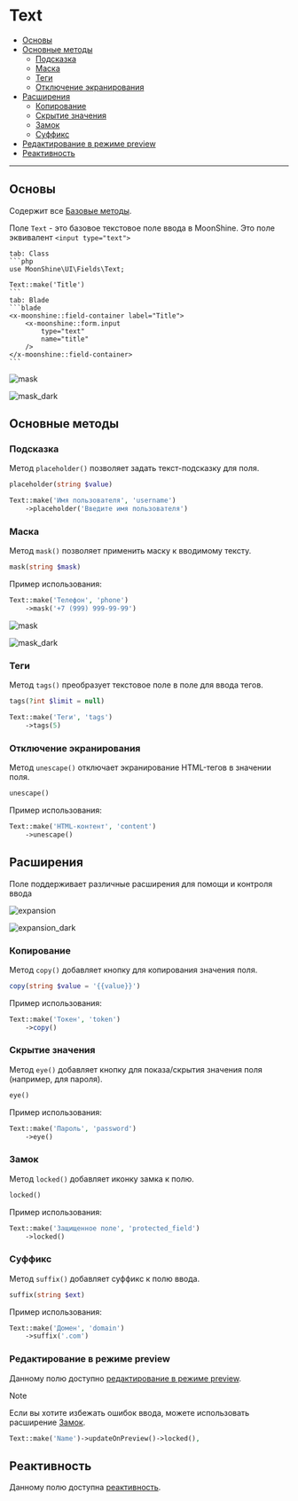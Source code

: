 # Text

- [Основы](#basics)
- [Основные методы](#basic-methods)
  - [Подсказка](#placeholder)
  - [Маска](#mask)
  - [Теги](#tags)
  - [Отключение экранирования](#unescape)
- [Расширения](#extensions)
  - [Копирование](#copy)
  - [Скрытие значения](#eye)
  - [Замок](#locked)
  - [Суффикс](#suffix)
- [Редактирование в режиме preview](#preview-edit)
- [Реактивность](#reactive)

---

<a name="basics"></a>
## Основы

Содержит все [Базовые методы](/docs/{{version}}/fields/basic-methods).

Поле `Text` - это базовое текстовое поле ввода в MoonShine. Это поле эквивалент `<input type="text">`

~~~tabs
tab: Class
```php
use MoonShine\UI\Fields\Text;

Text::make('Title')
```
tab: Blade
```blade
<x-moonshine::field-container label="Title">
    <x-moonshine::form.input
        type="text"
        name="title"
    />
</x-moonshine::field-container>
```
~~~

![mask](https://raw.githubusercontent.com/moonshine-software/doc/3.x/resources/screenshots/mask.png)

![mask_dark](https://raw.githubusercontent.com/moonshine-software/doc/3.x/resources/screenshots/mask_dark.png)

<a name="basic-methods"></a>
## Основные методы

<a name="placeholder"></a>
### Подсказка

Метод `placeholder()` позволяет задать текст-подсказку для поля.

```php
placeholder(string $value)
```

```php
Text::make('Имя пользователя', 'username')
    ->placeholder('Введите имя пользователя')
```

<a name="mask"></a>
### Маска
Метод `mask()` позволяет применить маску к вводимому тексту.

```php
mask(string $mask)
```

Пример использования:

```php
Text::make('Телефон', 'phone')
    ->mask('+7 (999) 999-99-99')
```

![mask](https://raw.githubusercontent.com/moonshine-software/doc/3.x/resources/screenshots/mask.png)

![mask_dark](https://raw.githubusercontent.com/moonshine-software/doc/3.x/resources/screenshots/mask_dark.png)

<a name="tags"></a>
### Теги

Метод `tags()` преобразует текстовое поле в поле для ввода тегов.

```php
tags(?int $limit = null)
```

```php
Text::make('Теги', 'tags')
    ->tags(5)
```

<a name="unescape"></a>
### Отключение экранирования

Метод `unescape()` отключает экранирование HTML-тегов в значении поля.

```php
unescape()
```

Пример использования:

```php
Text::make('HTML-контент', 'content')
    ->unescape()
```

<a name="extensions"></a>
## Расширения

Поле поддерживает различные расширения для помощи и контроля ввода

![expansion](https://raw.githubusercontent.com/moonshine-software/doc/3.x/resources/screenshots/expansion.png)

![expansion_dark](https://raw.githubusercontent.com/moonshine-software/doc/3.x/resources/screenshots/expansion_dark.png)

<a name="copy"></a>
### Копирование

Метод `copy()` добавляет кнопку для копирования значения поля.

```php
copy(string $value = '{{value}}')
```

Пример использования:

```php
Text::make('Токен', 'token')
    ->copy()
```

<a name="eye"></a>
### Скрытие значения

Метод `eye()` добавляет кнопку для показа/скрытия значения поля (например, для пароля).

```php
eye()
```

Пример использования:

```php
Text::make('Пароль', 'password')
    ->eye()
```

<a name="locked"></a>
### Замок

Метод `locked()` добавляет иконку замка к полю.

```php
locked()
```

Пример использования:

```php
Text::make('Защищенное поле', 'protected_field')
    ->locked()
```

### Суффикс

Метод `suffix()` добавляет суффикс к полю ввода.

```php
suffix(string $ext)
```

Пример использования:

```php
Text::make('Домен', 'domain')
    ->suffix('.com')
```

<a name="preview-edit"></a>
### Редактирование в режиме preview

Данному полю доступно [редактирование в режиме preview](/docs/{{version}}/fields/basic-methods#preview-edit).

> [!NOTE]
> Если вы хотите избежать ошибок ввода, можете использовать расширение [Замок](#locked).

```php
Text::make('Name')->updateOnPreview()->locked(),
```

<a name="reactive"></a>
## Реактивность

Данному полю доступна [реактивность](/docs/{{version}}/fields/basic-methods#reactive).